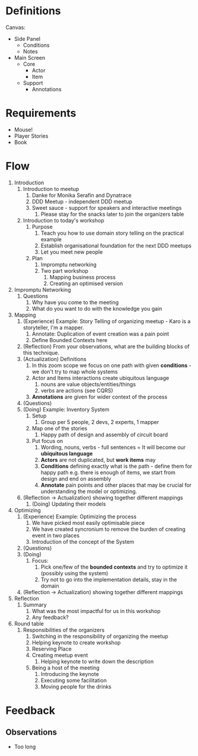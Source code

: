 # Definitions


Canvas:
- Side Panel
	- Conditions
	- Notes
- Main Screen
	- Core
		- Actor
		- Item
	- Support
		- Annotations

# Requirements
- Mouse!
- Player Stories
- Book


# Flow
1. Introduction
	1. Introduction to meetup
		1. Danke for Monika Serafin and Dynatrace
		2. DDD Meetup - independent DDD meetup
		3. Sweet sauce - support for speakers and interactive meetings
			1. Please stay for the snacks later to join the organizers table
	2. Introduction to today's workshop
		1. Purpose
			1. Teach you how to use domain story telling on the practical example
			2. Establish organisational foundation for the next DDD meetups
			3. Let you meet new people
		2. Plan
			1. Impromptu networking
			2. Two part workshop
				1. Mapping business process
				2. Creating an optimised version
2. Impromptu Networking
	1. Questions
		1. Why have you come to the meeting
		2. What do you want to do with the knowledge you gain 
3. Mapping
	1. (Experience) Example: Story Telling of organizing meetup - Karo is a storyteller, I'm a mapper.
		1. Annotate: Duplication of event creation was a pain point
		2. Define Bounded Contexts here
	2. (Reflection) From your observations, what are the building blocks of this technique.
	3. (Actualization) Definitions
		1. In this zoom scope we focus on one path with given **conditions** - we don't try to map whole systems
		2. Actor and Items interactions create ubiquitous language
			1. nouns are value objects/entities/things
			2. verbs are actions (see CQRS)
		3. **Annotations** are given for wider context of the process
	4. (Questions)
	5. (Doing) Example: Inventory System
		1. Setup
			1. Group per 5 people, 2 devs, 2 experts, 1 mapper
		2. Map one of the stories
			1. Happy path of design and assembly of circuit board
		3. Put focus on
			1. Wording, nouns, verbs - full sentences = It will become our **ubiquitous language**
			2. **Actors** are not duplicated, but **work items** may
			3. **Conditions** defining exactly what is the path - define them for happy path e.g. there is enough of items, we start from design and end on assembly
			4. **Annotate** pain points and other places that may be crucial for understanding the model or optimizing.
	6. (Reflection -> Actualization) showing together different mappings
		1. (Doing) Updating their models
4. Optimizing
	1. (Experience) Example: Optimizing the process
		1. We have picked most easily optimisable piece
		2. We have created syncronium to remove the burden of creating event in two places
		3. Introduction of the concept of the System
	2. (Questions)
	3. (Doing)
		1. Focus:
			1. Pick one/few of the **bounded contexts** and try to optimize it (possibly using the system)
			2. Try not to go into the implementation details, stay in the domain
	4. (Reflection -> Actualization) showing together different mappings
5. Reflection
	1. Summary
		1. What was the most impactful for us in this workshop
		2. Any feedback?
6. Round table
	1. Responsibilities of the organizers
		1. Switching in the responsibility of organizing the meetup
		2. Helping keynote to create workshop 
		3. Reserving Place
		4. Creating meetup event
			1. Helping keynote to write down the description
		5. Being a host of the meeting
			1. Introducing the keynote
			2. Executing some facilitation
			3. Moving people for the drinks


# Feedback

## Observations

- Too long